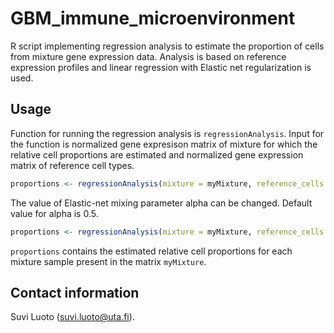 # GBM_immune_microenvironment

R script implementing regression analysis to estimate the proportion of cells from mixture gene expression data. Analysis is based on reference expression profiles and linear regression with Elastic net regularization is used. 

Usage
-----
Function for running the regression analysis is `regressionAnalysis`. Input for the function is normalized gene expresison matrix of mixture for which the relative cell proportions are estimated and normalized gene expression matrix of reference cell types.

``` r
proportions <- regressionAnalysis(mixture = myMixture, reference_cells = myReference)
```
The value of Elastic-net mixing parameter alpha can be changed. Default value for alpha is 0.5. 
``` r
proportions <- regressionAnalysis(mixture = myMixture, reference_cells = myReference, alpha = 0.1)
```

`proportions` contains the estimated relative cell proportions for each mixture sample present in the matrix `myMixture`.

Contact information
-------------------

Suvi Luoto (<suvi.luoto@uta.fi>).
